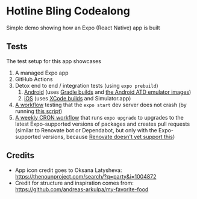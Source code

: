 # Hotline Bling Codealong

Simple demo showing how an Expo (React Native) app is built

## Tests

The test setup for this app showcases

1. A managed Expo app
2. GitHub Actions
3. Detox end to end / integration tests (using `expo prebuild`)
   1. [Android](https://github.com/upleveled/hotline-bling-codealong/blob/main/.github/workflows/detox-android.yml) (uses [Gradle builds](https://github.com/upleveled/hotline-bling-codealong/blob/69527c96401cf138ef4b58b85daa36a902da06fe/detox.config.js#L35) and [the Android ATD emulator images](https://android-developers.googleblog.com/2021/10/whats-new-in-scalable-automated-testing.html#:~:text=Slimmer%20Emulator%20System%20Images))
   2. [iOS](https://github.com/upleveled/hotline-bling-codealong/blob/main/.github/workflows/detox-ios.yml) (uses [XCode builds](https://github.com/upleveled/hotline-bling-codealong/blob/69527c96401cf138ef4b58b85daa36a902da06fe/detox.config.js#L15) and Simulator.app)
4. [A workflow](https://github.com/upleveled/hotline-bling-codealong/blob/main/.github/workflows/expo-start-android.yml) testing that the `expo start` dev server does not crash (by running [this script](https://github.com/upleveled/hotline-bling-codealong/blob/main/scripts/test-expo-dev-server.sh))
5. [A weekly CRON workflow](https://github.com/upleveled/hotline-bling-codealong/blob/main/.github/workflows/cron-expo-install-new-versions.yml) that runs `expo upgrade` to upgrades to the latest Expo-supported versions of packages and creates pull requests (similar to Renovate bot or Dependabot, but only with the Expo-supported versions, because [Renovate doesn't yet support this](https://github.com/renovatebot/renovate/issues/7417))

## Credits

- App icon credit goes to Oksana Latysheva: https://thenounproject.com/search/?q=party&i=1004872
- Credit for structure and inspiration comes from: https://github.com/andreas-arkulpa/my-favorite-food

